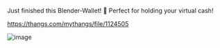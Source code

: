 Just finished this Blender-Wallet! 💼 Perfect for holding your virtual cash!

https://thangs.com/mythangs/file/1124505

![image](https://github.com/user-attachments/assets/a6b1c72b-361f-462f-aa48-4942cfd65e26)
